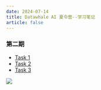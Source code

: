 ```yaml
---
date: 2024-07-14
title: Datawhale AI 夏令营--学习笔记
article: false
---
```


### 第二期

- [Task 1](task0201)
- [Task 2](task0202)
- [Task 3](task0203)

![](https://gitee.com/stu-peter_0/picgopic/raw/main/pictures/202407201733716.jpg)
